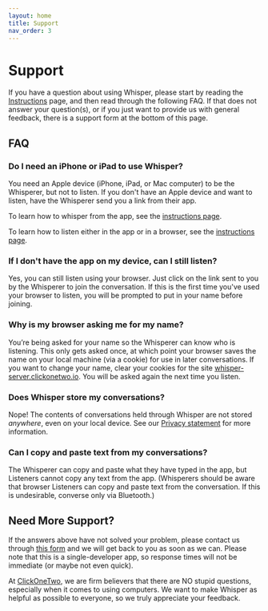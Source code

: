 ```yaml
---
layout: home
title: Support
nav_order: 3
---
```


# Support 

If you have a question about using Whisper, please start by reading the [Instructions](instructions.md) page, and then read through the following FAQ. If that does not answer your question(s), or if you just want to provide us with general feedback, there is a support form at the bottom of this page.

## FAQ

### Do I need an iPhone or iPad to use Whisper? ###

You need an Apple device (iPhone, iPad, or Mac computer) to be the Whisperer, but not to listen. If you don't have an Apple device and want to listen, have the Whisperer send you a link from their app.

To learn how to whisper from the app, see the [instructions page](instructions.md).

To learn how to listen either in the app or in a browser, see the [instructions page](instructions.md).

### If I don't have the app on my device, can I still listen?

Yes, you can still listen using your browser. Just click on the link sent to you by the Whisperer to join the conversation. If this is the first time you've used your browser to listen, you will be prompted to put in your name before joining.

### Why is my browser asking me for my name?

You’re being asked for your name so the Whisperer can know who is listening.  This only gets asked once, at which point your browser saves the name on your local machine (via a cookie) for use in later conversations.  If you want to change your name, clear your cookies for the site [whisper-server.clickonetwo.io](http://whisper-server.clickonetwo.io/).  You will be asked again the next time you listen.

### Does Whisper store my conversations?

Nope! The contents of conversations held through Whisper are not stored *anywhere*, even on your local device. See our [Privacy statement](index.md/#privacy) for more information.

### Can I copy and paste text from my conversations?

The Whisperer can copy and paste what they have typed in the app, but Listeners cannot copy any text from the app. (Whisperers should be aware that browser Listeners can copy and paste text from the conversation. If this is undesirable, converse only via Bluetooth.)

## Need More Support? ##

If the answers above have not solved your problem, please contact us through [this form](https://forms.gle/GE9BjX6MPMi8kTkFA) and we will get back to you as soon as we can. Please note that this is a single-developer app, so response times will not be immediate (or maybe not even quick).

At [ClickOneTwo](https://clickonetwo.io), we are firm believers that there are NO stupid questions, especially when it comes to using computers. We want to make Whisper as helpful as possible to everyone, so we truly appreciate your feedback.

